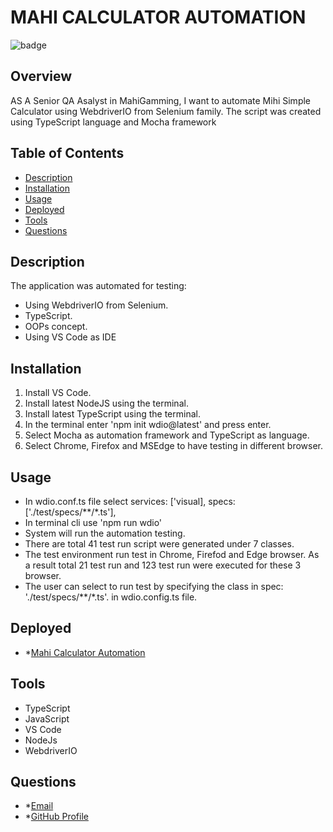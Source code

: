 # **MAHI CALCULATOR AUTOMATION**

![badge](https://img.shields.io/badge/License-mit-blue)

## Overview

AS A Senior QA Asalyst in MahiGamming, I want to automate Mihi Simple Calculator using WebdriverIO from Selenium family. The script was created using TypeScript language and Mocha framework

## Table of Contents

- [Description](#description)
- [Installation](#installation)
- [Usage](#usage)
- [Deployed](#deployed)
- [Tools](#tools)
- [Questions](#questions)

## Description

The application was automated for testing:

- Using WebdriverIO from Selenium.
- TypeScript.
- OOPs concept.
- Using VS Code as IDE

## Installation

1. Install VS Code.
2. Install latest NodeJS using the terminal.
3. Install latest TypeScript using the terminal.
4. In the terminal enter 'npm init wdio@latest' and press enter.
5. Select Mocha as automation framework and TypeScript as language.
6. Select Chrome, Firefox and MSEdge to have testing in different browser.

## Usage

- In wdio.conf.ts file select services: ['visual], specs: ['./test/specs/**/*.ts'],
- In terminal cli use 'npm run wdio'
- System will run the automation testing.
- There are total 41 test run script were generated under 7 classes.
- The test environment run test in Chrome, Firefod and Edge browser. As a result total 21 test run and 123 test run were executed for these 3 browser.
- The user can select to run test by specifying the class in spec: './test/specs/**/*.ts'. in wdio.config.ts file.


## Deployed

- \*[Mahi Calculator Automation](https://github.com/mirzadev/mahiCalculatorAutomation)


## Tools

- TypeScript
- JavaScript
- VS Code
- NodeJs
- WebdriverIO

## Questions

- \*[Email](awal.mirza2016@gmail.com)
- \*[GitHub Profile](https://github.com/mirzadev)
